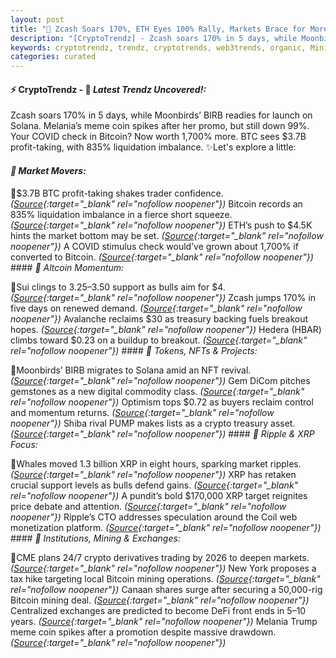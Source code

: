 ```yaml
---
layout: post
title: "🌅 Zcash Soars 170%, ETH Eyes 100% Rally, Markets Brace for More"
description: "[CryptoTrendz] - Zcash soars 170% in 5 days, while Moonbirds’ BIRB readies for launch on Solana. Melania’s meme coin spikes after her promo, but still down 99%. Your COVID check in Bitcoin? Now worth 1,700% more. BTC sees $3.7B profit-taking, with 835% liquidation imbalance."
keywords: cryptotrendz, trendz, cryptotrends, web3trends, organic, Mining, BTC, Token, Digital, NFT, CTO, Dogecoin, trading, Bitcoin, Trump, crypto, XRP
categories: curated
---
```


#### ⚡ CryptoTrendz - 📌 *Latest Trendz Uncovered!:*

Zcash soars 170% in 5 days, while Moonbirds’ BIRB readies for launch on Solana. Melania’s meme coin spikes after her promo, but still down 99%. Your COVID check in Bitcoin? Now worth 1,700% more. BTC sees $3.7B profit-taking, with 835% liquidation imbalance. ✨Let's explore a little:


#### *🔖  Market Movers:*  

🔹$3.7B BTC profit-taking shakes trader confidence. *([Source](https://s.avyag.com/epfu){:target="_blank" rel="nofollow noopener"})* Bitcoin records an 835% liquidation imbalance in a fierce short squeeze. *([Source](https://s.avyag.com/0sxq){:target="_blank" rel="nofollow noopener"})* ETH’s push to $4.5K hints the market bottom may be set. *([Source](https://s.avyag.com/prqo){:target="_blank" rel="nofollow noopener"})* A COVID stimulus check would’ve grown about 1,700% if converted to Bitcoin. *([Source](https://s.avyag.com/yhu6){:target="_blank" rel="nofollow noopener"})* #### *🔖  Altcoin Momentum:*  

🔹Sui clings to $3.25–$3.50 support as bulls aim for $4. *([Source](https://s.avyag.com/w73d){:target="_blank" rel="nofollow noopener"})* Zcash jumps 170% in five days on renewed demand. *([Source](https://s.avyag.com/bczy){:target="_blank" rel="nofollow noopener"})* Avalanche reclaims $30 as treasury backing fuels breakout hopes. *([Source](https://s.avyag.com/v4du){:target="_blank" rel="nofollow noopener"})* Hedera (HBAR) climbs toward $0.23 on a buildup to breakout. *([Source](https://s.avyag.com/ln3u){:target="_blank" rel="nofollow noopener"})* #### *🔖  Tokens, NFTs & Projects:*  

🔹Moonbirds’ BIRB migrates to Solana amid an NFT revival. *([Source](https://s.avyag.com/3nqj){:target="_blank" rel="nofollow noopener"})* Gem DiCom pitches gemstones as a new digital commodity class. *([Source](https://s.avyag.com/jj2s){:target="_blank" rel="nofollow noopener"})* Optimism tops $0.72 as buyers reclaim control and momentum returns. *([Source](https://s.avyag.com/maax){:target="_blank" rel="nofollow noopener"})* Shiba rival PUMP makes lists as a crypto treasury asset. *([Source](https://s.avyag.com/y2ln){:target="_blank" rel="nofollow noopener"})* #### *🔖  Ripple & XRP Focus:*  

🔹Whales moved 1.3 billion XRP in eight hours, sparking market ripples. *([Source](https://s.avyag.com/2y40){:target="_blank" rel="nofollow noopener"})* XRP has retaken crucial support levels as bulls defend gains. *([Source](https://s.avyag.com/o6pq){:target="_blank" rel="nofollow noopener"})* A pundit’s bold $170,000 XRP target reignites price debate and attention. *([Source](https://s.avyag.com/23k8){:target="_blank" rel="nofollow noopener"})* Ripple’s CTO addresses speculation around the Coil web monetization platform. *([Source](https://s.avyag.com/rzf9){:target="_blank" rel="nofollow noopener"})* #### *🔖  Institutions, Mining & Exchanges:*  

🔹CME plans 24/7 crypto derivatives trading by 2026 to deepen markets. *([Source](https://s.avyag.com/8for){:target="_blank" rel="nofollow noopener"})* New York proposes a tax hike targeting local Bitcoin mining operations. *([Source](https://s.avyag.com/edbi){:target="_blank" rel="nofollow noopener"})* Canaan shares surge after securing a 50,000-rig Bitcoin mining deal. *([Source](https://s.avyag.com/rywy){:target="_blank" rel="nofollow noopener"})* Centralized exchanges are predicted to become DeFi front ends in 5–10 years. *([Source](https://s.avyag.com/fqmd){:target="_blank" rel="nofollow noopener"})* Melania Trump meme coin spikes after a promotion despite massive drawdown. *([Source](https://s.avyag.com/37fa){:target="_blank" rel="nofollow noopener"})*